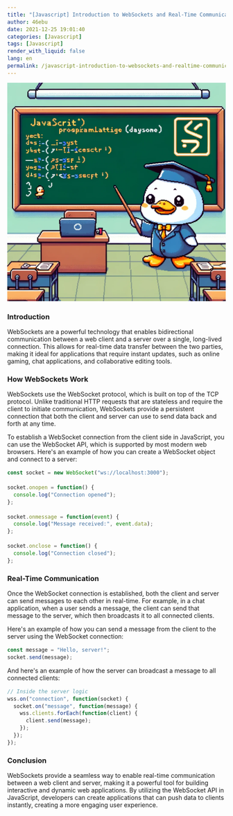 ```yaml
---
title: "[Javascript] Introduction to WebSockets and Real-Time Communication"
author: 46ebu
date: 2021-12-25 19:01:40 
categories: [Javascript]
tags: [Javascript]
render_with_liquid: false
lang: en
permalink: /javascript-introduction-to-websockets-and-realtime-communication
---
```


![Intro](/assets/img/post/javascript.png)
### Introduction
WebSockets are a powerful technology that enables bidirectional communication between a web client and a server over a single, long-lived connection. This allows for real-time data transfer between the two parties, making it ideal for applications that require instant updates, such as online gaming, chat applications, and collaborative editing tools.

### How WebSockets Work
WebSockets use the WebSocket protocol, which is built on top of the TCP protocol. Unlike traditional HTTP requests that are stateless and require the client to initiate communication, WebSockets provide a persistent connection that both the client and server can use to send data back and forth at any time.

To establish a WebSocket connection from the client side in JavaScript, you can use the WebSocket API, which is supported by most modern web browsers. Here's an example of how you can create a WebSocket object and connect to a server:

```javascript
const socket = new WebSocket("ws://localhost:3000");

socket.onopen = function() {
  console.log("Connection opened");
};

socket.onmessage = function(event) {
  console.log("Message received:", event.data);
};

socket.onclose = function() {
  console.log("Connection closed");
};
```

### Real-Time Communication
Once the WebSocket connection is established, both the client and server can send messages to each other in real-time. For example, in a chat application, when a user sends a message, the client can send that message to the server, which then broadcasts it to all connected clients.

Here's an example of how you can send a message from the client to the server using the WebSocket connection:

```javascript
const message = "Hello, server!";
socket.send(message);
```

And here's an example of how the server can broadcast a message to all connected clients:

```javascript
// Inside the server logic
wss.on("connection", function(socket) {
  socket.on("message", function(message) {
    wss.clients.forEach(function(client) {
      client.send(message);
    });
  });
});
```

### Conclusion
WebSockets provide a seamless way to enable real-time communication between a web client and server, making it a powerful tool for building interactive and dynamic web applications. By utilizing the WebSocket API in JavaScript, developers can create applications that can push data to clients instantly, creating a more engaging user experience.